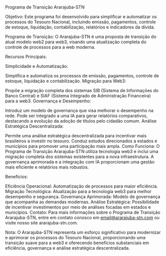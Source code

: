 Programa de Transição Ararajuba-STN

Objetivo:
Este programa foi desenvolvido para simplificar e automatizar os processos do Tesouro Nacional, incluindo emissão, pagamentos, controle de estoque, liquidação, contabilização, relatórios e indicadores da dívida.

Programa de Transição:
O Ararajuba-STN é uma proposta de transição do atual modelo web2 para web3, visando uma atualização completa do controle de processos para a web moderna.

Recursos Principais:

Simplicidade e Automatização:

Simplifica e automatiza os processos de emissão, pagamentos, controle de estoque, liquidação e contabilização.
Migração para Web3:

Propõe a migração completa dos sistemas SIB (Sistema de Informações do Banco Central) e SIAF (Sistema Integrado de Administração Financeira) para a web3.
Governança e Desempenho:

Introduz um modelo de governança que visa melhorar o desempenho na rede.
Pode ser integrado a uma IA para gerar relatórios comparativos, destacando a evolução da adoção de títulos pelo cidadão comum.
Análise Estratégica Descentralizada:

Permite uma análise estratégica descentralizada para incentivar mais brasileiros a investir no tesouro.
Conduz estudos direcionados a estados e municípios para promover uma participação mais ampla.
Como Funciona:
O Programa de Transição Ararajuba-STN utiliza tecnologia web3 e inclui uma migração completa dos sistemas existentes para a nova infraestrutura. A governança aprimorada e a integração com IA proporcionam uma gestão mais eficiente e relatórios mais robustos.

Benefícios:

Eficiência Operacional: Automatização de processos para maior eficiência.
Migração Tecnológica: Atualização para a tecnologia web3 para melhor desempenho e segurança.
Governança Aprimorada: Modelo de governança que acompanha as demandas modernas.
Análise Estratégica: Possibilidade de incentivar investimentos por meio de análises focadas em estados e municípios.
Contato:
Para mais informações sobre o Programa de Transição Ararajuba-STN, entre em contato conosco em email@ararajuba-stn.com ou visite nosso site ararajuba-stn.com.

Nota:
O Ararajuba-STN representa um esforço significativo para modernizar e aprimorar os processos do Tesouro Nacional, proporcionando uma transição suave para a web3 e oferecendo benefícios substanciais em eficiência, governança e análise estratégica descentralizada.





